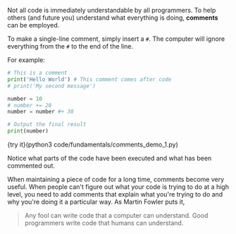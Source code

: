 Not all code is immediately understandable by all programmers. To help others (and future you) understand what everything is doing, **comments** can be employed. 

To make a single-line comment, simply insert a `#`. The computer will ignore everything from the `#` to the end of the line.

For example:
```python
# This is a comment
print('Hello World') # This comment comes after code
# print('My second message')

number = 10
# number += 20
number = number #+ 30

# Output the final result
print(number)
```

{try it}(python3 code/fundamentals/comments_demo_1.py)

Notice what parts of the code have been executed and what has been commented out.

When maintaining a piece of code for a long time, comments become very useful. When people can't figure out what your code is trying to do at a high level, you need to add comments that explain what you're trying to do and why you're doing it a particular way. As Martin Fowler puts it,

<blockquote>
  Any fool can write code that a computer can understand. Good programmers write code that humans can understand.
</blockquote>